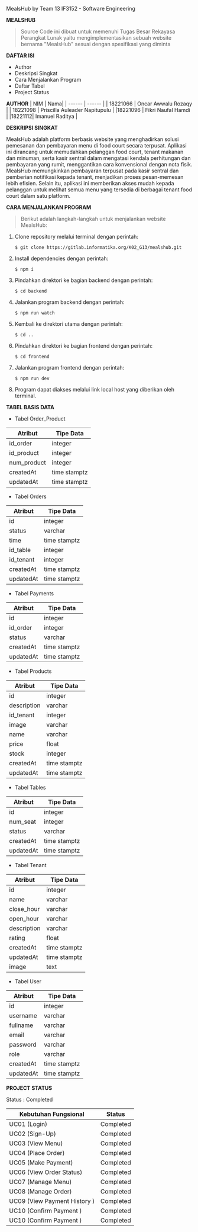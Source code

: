 MealsHub by Team 13
IF3152 - Software Engineering

**MEALSHUB**


> Source Code ini dibuat untuk memenuhi Tugas Besar Rekayasa Perangkat Lunak yaitu mengimplementasikan
sebuah website bernama 
"MealsHub" sesuai dengan spesifikasi yang diminta


**DAFTAR ISI**

- Author
- Deskripsi Singkat
- Cara Menjalankan Program
- Daftar Tabel
- Project Status

**AUTHOR**
| NIM | Nama|
| ------ | ------ |
| 18221066 |  Oncar Awwalu Rozaqy |
| 18221098 | Priscilla Auleader Napitupulu |
|18221096 | Fikri Naufal Hamdi |
|18221112| Imanuel Raditya |

**DESKRIPSI SINGKAT**

MealsHub adalah platform berbasis website yang menghadirkan solusi pemesanan dan pembayaran menu di food court secara terpusat. Aplikasi ini dirancang untuk memudahkan pelanggan food court, tenant makanan dan minuman, serta kasir sentral dalam mengatasi kendala perhitungan dan pembayaran yang rumit, menggantikan cara konvensional dengan nota fisik. MealsHub memungkinkan pembayaran terpusat pada kasir sentral dan pemberian notifikasi kepada tenant, menjadikan proses pesan-memesan lebih efisien. Selain itu, aplikasi ini memberikan akses mudah kepada pelanggan untuk melihat semua menu yang tersedia di berbagai tenant food court dalam satu platform.

**CARA MENJALANKAN PROGRAM**

> Berikut adalah langkah-langkah untuk menjalankan website MealsHub:

1. Clone repository melalui terminal dengan perintah:
   ```
   $ git clone https://gitlab.informatika.org/K02_G13/mealshub.git
   ```

2. Install dependencies dengan perintah:
   ```
   $ npm i
   ```

3. Pindahkan direktori ke bagian backend dengan perintah:
   ```
   $ cd backend
   ```

4. Jalankan program backend dengan perintah:
   ```
   $ npm run watch
   ```

5. Kembali ke direktori utama dengan perintah:
   ```
   $ cd ..
   ```

6. Pindahkan direktori ke bagian frontend dengan perintah:
   ```
   $ cd frontend
   ```

7. Jalankan program frontend dengan perintah:
   ```
   $ npm run dev
   ```

8. Program dapat diakses melalui link local host yang diberikan oleh terminal.





**TABEL BASIS DATA**


- Tabel Order_Product

| Atribut | Tipe Data |
| ------ | ------ |
| id_order | integer |
| id_product | integer |
| num_product | integer  |
| createdAt  | time stamptz |
| updatedAt  | time stamptz  |

- Tabel Orders

| Atribut | Tipe Data |
| ------ | ------ |
| id | integer |
| status | varchar |
| time | time stamptz   |
| id_table  | integer|
| id_tenant  | integer |
| createdAt  | time stamptz |
| updatedAt  | time stamptz  |

- Tabel Payments

| Atribut | Tipe Data |
| ------ | ------ |
| id | integer |
| id_order | integer |
| status |varchar  |
| createdAt  | time stamptz |
| updatedAt  | time stamptz  |

- Tabel Products

| Atribut | Tipe Data |
| ------ | ------ |
| id | integer |
| description | varchar |
| id_tenant  | integer |
| image | varchar |
| name | varchar |
| price   | float |
| stock  | integer |
| createdAt  | time stamptz |
| updatedAt  | time stamptz  |

- Tabel Tables

| Atribut | Tipe Data |
| ------ | ------ |
| id | integer |
| num_seat | integer |
| status | varchar   |
| createdAt  | time stamptz |
| updatedAt  | time stamptz  |

- Tabel Tenant

| Atribut | Tipe Data |
| ------ | ------ |
| id | integer |
| name | varchar |
| close_hour | varchar  |
| open_hour | varchar|
| description  | varchar|
| rating  | float  |
| createdAt  | time stamptz  |
| updatedAt  | time stamptz  |
| image  | text |

- Tabel User

| Atribut | Tipe Data |
| ------ | ------ |
| id | integer |
| username | varchar |
| fullname  | varchar |
| email   | varchar |
| password  | varchar |
| role | varchar |
| createdAt  | time stamptz  |
| updatedAt  | time stamptz  |


**PROJECT STATUS**

Status : Completed

| Kebutuhan Fungsional | Status | 
| ------ | ------ |
| UC01 (Login)| Completed  |
| UC02 (Sign-Up)| Completed|
| UC03 (View Menu)|  Completed |
| UC04 (Place Order) | Completed |
| UC05 (Make Payment)  | Completed |
| UC06 (View Order Status)  | Completed |
| UC07 (Manage Menu) | Completed  |
| UC08 (Manage Order)  | Completed |
| UC09 (View Payment History )  | Completed |
| UC10 (Confirm Payment ) | Completed |
| UC10 (Confirm Payment ) | Completed |
